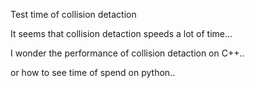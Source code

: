 Test time of collision detaction

It seems that collision detaction speeds a lot of time...

I wonder the performance of collision detaction on C++..

or how to see time of spend on python..